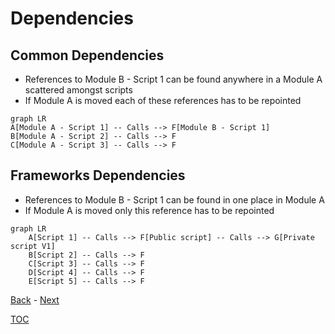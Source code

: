 # Dependencies

## Common Dependencies

- References to Module B - Script 1 can be found anywhere in a Module A scattered amongst scripts
- If Module A is moved each of these references has to be repointed

```mermaid
graph LR
A[Module A - Script 1] -- Calls --> F[Module B - Script 1] 
B[Module A - Script 2] -- Calls --> F
C[Module A - Script 3] -- Calls --> F
```

## Frameworks Dependencies

- References to Module B - Script 1 can be found in one place in Module A
- If Module A is moved only this reference has to be repointed

```mermaid
graph LR
    A[Script 1] -- Calls --> F[Public script] -- Calls --> G[Private script V1]
    B[Script 2] -- Calls --> F
    C[Script 3] -- Calls --> F
    D[Script 4] -- Calls --> F
    E[Script 5] -- Calls --> F
```

[Back](Introduction.md) - [Next](Script_Functions_And_Types.md)

[TOC](TOC.md)
